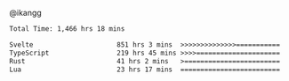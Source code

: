@ikangg
<!--START_SECTION:waka-->

```txt
Total Time: 1,466 hrs 18 mins

Svelte                     851 hrs 3 mins  >>>>>>>>>>>>>>===========   57.27 %
TypeScript                 219 hrs 45 mins >>>>=====================   14.79 %
Rust                       41 hrs 2 mins   >========================   02.76 %
Lua                        23 hrs 17 mins  =========================   01.57 %
```

<!--END_SECTION:waka-->
